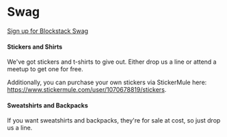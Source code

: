 # Swag

[Sign up for Blockstack Swag](https://github.com/blockstack/blockstack/issues/90)

#### Stickers and Shirts

We've got stickers and t-shirts to give out. Either drop us a line or attend a meetup to get one for free.

Additionally, you can purchase your own stickers via StickerMule here: https://www.stickermule.com/user/1070678819/stickers.

#### Sweatshirts and Backpacks

If you want sweatshirts and backpacks, they're for sale at cost, so just drop us a line.
